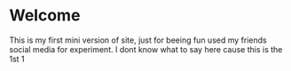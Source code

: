 # Welcome
This is my first mini version of site, just for beeing fun used my friends social media for experiment.
I dont know what to say here cause this is the 1st 1
